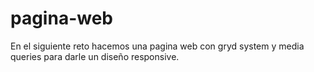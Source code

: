 # pagina-web

En el siguiente reto hacemos una pagina web con gryd system y media queries para darle un diseño responsive.
